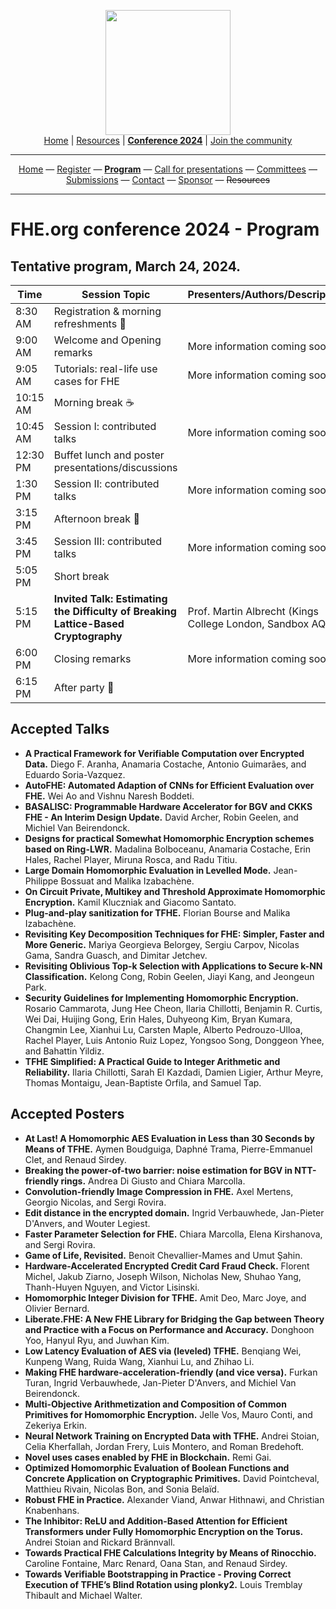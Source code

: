 <!-- Main header navigation -->
<p align="center">
  <img width="200" src="https://user-images.githubusercontent.com/5758427/180978488-db825482-5a58-4c7c-9589-c494a6f0be04.png"><br/>
  <a href="https://fhe-org.github.io">Home</a> | <a href="https://fhe-org.github.io/resources">Resources</a> | <b><a href="https://fhe-org.github.io/conferences/conference-2024/">Conference 2024</a></b> | <a href="https://fhe-org.github.io/community">Join the community</a>
</p>
<hr/>
<!-- /Main header navigation -->



<!-- Header conference 2024 links -->
<p align="center">
  <a href="https://fhe-org.github.io/conferences/conference-2024/">Home</a>
  —
  <a href="https://lu.ma/fhe-org-conference-2024-tickets">Register</a>
  —
  <a href="https://fhe-org.github.io/conferences/conference-2024/program"><b>Program</b></a>
  —
  <a href="https://fhe-org.github.io/conferences/conference-2024/call-for-presentations"> Call for presentations</a>
  —
  <a href="https://fhe-org.github.io/conferences/conference-2024/committees">Committees</a>
  —
  <a href="https://easychair.org/conferences/?conf=fheorg2024" target="_blank">Submissions</a>
  —
  <a href="https://fhe-org.github.io/conferences/conference-2024/contact">Contact</a>
  —
  <a href="https://fhe-org.github.io/conferences/conference-2024/sponsor">Sponsor</a>
  —
  <strike>Resources</strike>
</p>
<hr/>
<!-- /Header conference 2024 links -->





# FHE.org conference 2024 - Program

## Tentative program, March 24, 2024.

<table>


  <thead>
        <tr>
            <th data-sortas="case-insensitive">Time</th>
            <th data-sortas="case-insensitive">Session Topic</th>
            <th data-sortas="case-insensitive">Presenters/Authors/Description</th>
        </tr>
    </thead>

<tr>
    <td>8:30 AM</td>
    <td>Registration & morning refreshments 🥐</td>
    <td></td>
</tr>
<tr>
    <td>9:00 AM</td>
    <td>Welcome and Opening remarks</td>
    <td>More information coming soon</td>
</tr>
<tr>
    <td>9:05 AM</td>
    <td>Tutorials: real-life use cases for FHE</td>
    <td>More information coming soon</td>
</tr>
<tr>
    <td>10:15 AM</td>
    <td>Morning break ☕️</td>
    <td></td>
</tr>
<tr>
    <td>10:45 AM</td>
    <td>Session I: contributed talks
    </td>
    <td>More information coming soon</td>
</tr>
<tr>
    <td>12:30 PM</td>
    <td>Buffet lunch and poster presentations/discussions</td>
    <td></td>
</tr>
<tr>
    <td>1:30 PM</td>
    <td>Session II: contributed talks</td>
    <td>More information coming soon</td>
</tr>
<tr>
    <td>3:15 PM</td>
    <td>Afternoon break 🧃</td>
    <td></td>
</tr>
<tr>
    <td>3:45 PM</td>
    <td>Session III: contributed talks</td>
    <td>More information coming soon</td>
</tr>
<tr>
    <td>5:05 PM</td>
    <td>Short break</td>
    <td></td>
</tr>
<tr>
    <td>5:15 PM</td>
    <td><b>Invited Talk: Estimating the Difficulty of Breaking Lattice-Based Cryptography</b> </td>
    <td>Prof. Martin Albrecht (Kings College London, Sandbox AQ)</td>
</tr>
<tr>
    <td>6:00 PM</td>
    <td>Closing remarks</td>
    <td>More information coming soon</td>
</tr>
<tr>
    <td>6:15 PM</td>
    <td>After party 🍻</td>
    <td></td>
</tr>

</table>

## Accepted Talks

- **A Practical Framework for Verifiable Computation over Encrypted Data.** Diego F. Aranha, Anamaria Costache, Antonio Guimarães, and Eduardo Soria-Vazquez.
- **AutoFHE: Automated Adaption of CNNs for Efficient Evaluation over FHE.** Wei Ao and Vishnu Naresh Boddeti.
- **BASALISC: Programmable Hardware Accelerator for BGV and CKKS FHE - An Interim Design Update.** David Archer, Robin Geelen, and Michiel Van Beirendonck.
- **Designs for practical Somewhat Homomorphic Encryption schemes based on Ring-LWR.** Madalina Bolboceanu, Anamaria Costache, Erin Hales, Rachel Player, Miruna Rosca, and Radu Titiu.
- **Large Domain Homomorphic Evaluation in Levelled Mode.** Jean-Philippe Bossuat and Malika Izabachène.
- **On Circuit Private, Multikey and Threshold Approximate Homomorphic Encryption.** Kamil Kluczniak and Giacomo Santato.
- **Plug-and-play sanitization for TFHE.** Florian Bourse and Malika Izabachène.
- **Revisiting Key Decomposition Techniques for FHE: Simpler, Faster and More Generic.** Mariya Georgieva Belorgey, Sergiu Carpov, Nicolas Gama, Sandra Guasch, and Dimitar Jetchev.
- **Revisiting Oblivious Top-k Selection with Applications to Secure k-NN Classification.** Kelong Cong, Robin Geelen, Jiayi Kang, and Jeongeun Park.
- **Security Guidelines for Implementing Homomorphic Encryption.** Rosario Cammarota, Jung Hee Cheon, Ilaria Chillotti, Benjamin R. Curtis, Wei Dai, Huijing Gong, Erin Hales, Duhyeong Kim, Bryan Kumara, Changmin Lee, Xianhui Lu, Carsten Maple, Alberto Pedrouzo-Ulloa, Rachel Player, Luis Antonio Ruiz Lopez, Yongsoo Song, Donggeon Yhee, and Bahattin Yildiz.
- **TFHE Simplified: A Practical Guide to Integer Arithmetic and Reliability.** Ilaria Chillotti, Sarah El Kazdadi, Damien Ligier, Arthur Meyre, Thomas Montaigu, Jean-Baptiste Orfila, and Samuel Tap.

## Accepted Posters

- **At Last! A Homomorphic AES Evaluation in Less than 30 Seconds by Means of TFHE.** Aymen Boudguiga, Daphné Trama, Pierre-Emmanuel Clet, and Renaud Sirdey.
- **Breaking the power-of-two barrier: noise estimation for BGV in NTT-friendly rings.** Andrea Di Giusto and Chiara Marcolla.
- **Convolution-friendly Image Compression in FHE.** Axel Mertens, Georgio Nicolas, and Sergi Rovira.
- **Edit distance in the encrypted domain.** Ingrid Verbauwhede, Jan-Pieter D'Anvers, and Wouter Legiest.
- **Faster Parameter Selection for FHE.** Chiara Marcolla, Elena Kirshanova, and Sergi Rovira.
- **Game of Life, Revisited.** Benoit Chevallier-Mames and Umut Şahin.
- **Hardware-Accelerated Encrypted Credit Card Fraud Check.** Florent Michel, Jakub Ziarno, Joseph Wilson, Nicholas New, Shuhao Yang, Thanh-Huyen Nguyen, and Victor Lisinski.
- **Homomorphic Integer Division for TFHE.** Amit Deo, Marc Joye, and Olivier Bernard.
- **Liberate.FHE: A New FHE Library for Bridging the Gap between Theory and Practice with a Focus on Performance and Accuracy.** Donghoon Yoo, Hanyul Ryu, and Juwhan Kim.
- **Low Latency Evaluation of AES via (leveled) TFHE.** Benqiang Wei, Kunpeng Wang, Ruida Wang, Xianhui Lu, and Zhihao Li.
- **Making FHE hardware-acceleration-friendly (and vice versa).** Furkan Turan, Ingrid Verbauwhede, Jan-Pieter D'Anvers, and Michiel Van Beirendonck.
- **Multi-Objective Arithmetization and Composition of Common Primitives for Homomorphic Encryption.** Jelle Vos, Mauro Conti, and Zekeriya Erkin.
- **Neural Network Training on Encrypted Data with TFHE.** Andrei Stoian, Celia Kherfallah, Jordan Frery, Luis Montero, and Roman Bredehoft.
- **Novel uses cases enabled by FHE in Blockchain.** Remi Gai.
- **Optimized Homomorphic Evaluation of Boolean Functions and Concrete Application on Cryptographic Primitives.** David Pointcheval, Matthieu Rivain, Nicolas Bon, and Sonia Belaïd.
- **Robust FHE in Practice.** Alexander Viand, Anwar Hithnawi, and Christian Knabenhans.
- **The Inhibitor: ReLU and Addition-Based Attention for Efficient Transformers under Fully Homomorphic Encryption on the Torus.** Andrei Stoian and Rickard Brännvall.
- **Towards Practical FHE Calculations Integrity by Means of Rinocchio.** Caroline Fontaine, Marc Renard, Oana Stan, and Renaud Sirdey.
- **Towards Verifiable Bootstrapping in Practice - Proving Correct Execution of TFHE’s Blind Rotation using plonky2.** Louis Tremblay Thibault and Michael Walter.
